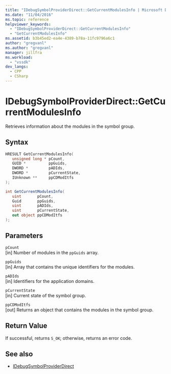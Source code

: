 ```yaml
---
title: "IDebugSymbolProviderDirect::GetCurrentModulesInfo | Microsoft Docs"
ms.date: "11/04/2016"
ms.topic: reference
helpviewer_keywords:
  - "IDebugSymbolProviderDirect::GetCurrentModulesInfo"
  - "GetCurrentModulesInfo"
ms.assetid: b3b45ed2-ea4e-4389-b78a-11fc9796a6c1
author: "gregvanl"
ms.author: "gregvanl"
manager: jillfra
ms.workload:
  - "vssdk"
dev_langs:
  - CPP
  - CSharp
---
```

# IDebugSymbolProviderDirect::GetCurrentModulesInfo
Retrieves information about the modules in the symbol group.

## Syntax

```cpp
HRESULT GetCurrentModulesInfo(
   unsigned long * pCount,
   GUID *          ppGuids,
   DWORD *         pADIds,
   DWORD *         pCurrentState,
   IUnknown **     ppCDModItfs
);
```

```csharp
int GetCurrentModulesInfo(
   uint       pCount,
   Guid       ppGuids,
   uint       pADIds,
   uint       pCurrentState,
   out object ppCDModItfs
);
```

## Parameters
`pCount`\
[in] Number of modules in the `ppGuids` array.

`ppGuids`\
[in] Array that contains the unique identifiers for the modules.

`pADIds`\
[in] Identifiers for the application domains.

`pCurrentState`\
[in] Current state of the symbol group.

`ppCDModItfs`\
[out] Returns an object that contains the modules in the symbol group.

## Return Value
 If successful, returns `S_OK`; otherwise, returns an error code.

## See also
- [IDebugSymbolProviderDirect](../../../extensibility/debugger/reference/idebugsymbolproviderdirect.md)
